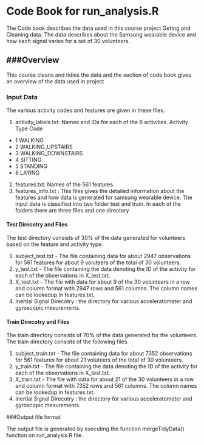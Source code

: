 # Code Book for run_analysis.R

The Code book describes the data used in this course project Gettng and Cleaning data. The data describes about the Samsung wearable device and how each signal varies for a set of 30 volunteers.

###Overview
--------------

This course cleans and tidies the data and the section of code book gives an overview of the data used in project

### Input Data 

The various activity codes and features are given in these files. 

1. activity_labels.txt: Names and IDs for each of the 6 activities. 
   Activity Type Code 
  * 1 WALKING
  * 2 WALKING_UPSTAIRS
  * 3 WALKING_DOWNSTAIRS
  * 4 SITTING
  * 5 STANDING
  * 6 LAYING
2. features.txt: Names of the 561 features. 
3. features_info.txt : This files gives the detailed information about the features and how data is generated for samsung wearable device.
The input data is classified into two folder test and train. In each of the folders there are three files and one directory 

#### Test Direcotry and Files 

The test directory consists of 30% of the data generated for volunteers based on the feature and activity type. 

1. subject_test.txt - The file containing data for about 2947 observations for 561 features for about 9 voluteers of the total of 30 volunteers. 
2. y_test.txt - The file containing the data denoting the ID of the activity for each of the observations in X_test.txt.
3. X_test.txt - The file with data for about 9 of the 30 volunteers in a row and column format with 2947 rows and 561 columns. The column names can be lookedup in features.txt.
4. Inertial Signal Direcotry : the directory for various acceleratometer and gyroscopic mesurements. 

#### Train Direcotry and Files 

The train directory consists of 70% of the data generated for the volunteers. The train directory consists of the following files.

1. subject_train.txt - The file containing data for about 7352 observations for 561 features for about 21 voluteers of the total of 30 volunteers. 
2. y_train.txt - The file containing the data denoting the ID of the activity for each of the observations in X_test.txt.
3. X_train.txt - The file with data for about 21 of the 30 volunteers in a row and column format with 7352 rows and 561 columns. The column names can be lookedup in features.txt.
4. Inertial Signal Direcotry : the directory for various acceleratometer and gyroscopic mesurements. 

###Output file format

The output file is generated by executing the function mergeTidyData() function on run_analysis.R file. 




